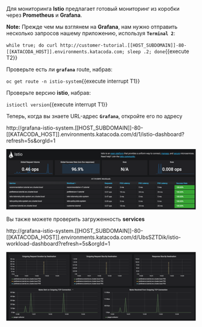 Для мониторинга **Istio** предлагает готовый мониторинг из коробки через **Prometheus** и **Grafana**.

**Note:** Прежде чем мы взглянем на **Grafana**, нам нужно отправить несколько запросов нашему приложению, используя **`Terminal 2`**: 

`while true; do curl http://customer-tutorial.[[HOST_SUBDOMAIN]]-80-[[KATACODA_HOST]].environments.katacoda.com; sleep .2; done`{{execute T2}}

Проверьте есть ли **`grafana`** route, набрав:

`oc get route -n istio-system`{{execute interrupt T1}}

Проверьте версию **istio**, набрав:

`istioctl version`{{execute interrupt T1}}

Теперь, когда вы знаете URL-адрес **`Grafana`**, откройте его по адресу 

http://grafana-istio-system.[[HOST_SUBDOMAIN]]-80-[[KATACODA_HOST]].environments.katacoda.com/d/1/istio-dashboard?refresh=5s&orgId=1

![](../../assets/servicemesh/monitoring/grafana1.png)

Вы также можете проверить загруженность **services** 

http://grafana-istio-system.[[HOST_SUBDOMAIN]]-80-[[KATACODA_HOST]].environments.katacoda.com/d/UbsSZTDik/istio-workload-dashboard?refresh=5s&orgId=1

![](../../assets/servicemesh/monitoring/grafana2.png)
